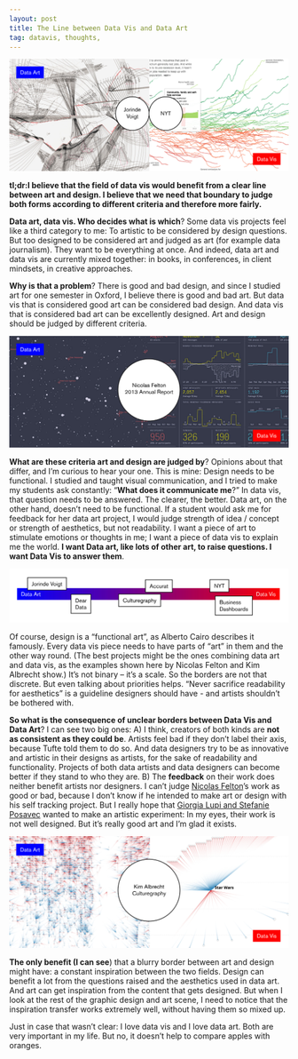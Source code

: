 ```yaml
---
layout: post
title: The Line between Data Vis and Data Art
tag: datavis, thoughts,
---
```


![image](/pic/151214_DataVisDataArt.jpg)

**tl;dr:I believe that the field of data vis would benefit from a clear line between art and design. I believe that we need that boundary to judge both forms according to different criteria and therefore more fairly.**

**Data art, data vis. Who decides what is which**? Some data vis projects feel like a third category to me: To artistic to be considered by design questions. But too designed to be considered art and judged as art (for example data journalism). They want to be everything at once. And indeed, data art and data vis are currently mixed together: in books, in conferences, in client mindsets, in creative approaches. 

**Why is that a problem**? There is good and bad design, and since I studied art for one semester in Oxford, I believe there is good and bad art. But data vis that is considered good art can be considered bad design. And data vis that is considered bad art can be excellently designed. Art and design should be judged by different criteria. 

[![image](/pic/151214_DataVisDataArt3.jpg)](http://feltron.com/FAR13.html)

**What are these criteria art and design are judged by**? Opinions about that differ, and I’m curious to hear your one. This is mine: Design needs to be functional. I studied and taught visual communication, and I tried to make my students ask constantly: “**What does it communicate me**?” In data vis, that question needs to be answered. The clearer, the better. 
Data art, on the other hand, doesn’t need to be functional. If a student would ask me for feedback for her data art project, I would judge strength of idea / concept or strength of aesthetics, but not readability. I want a piece of art to stimulate emotions or thoughts in me; I want a piece of data vis to explain me the world. **I want Data art, like lots of other art, to raise questions. I want Data Vis to answer them**. 

![image](/pic/151214_DataVisDataArt4.jpg)

Of course, design is a “functional art”, as Alberto Cairo describes it famously. Every data vis piece needs to have parts of “art” in them and the other way round. (The best projects might be the ones combining data art and data vis, as the examples shown here by Nicolas Felton and Kim Albrecht show.) It’s not binary – it’s a scale. So the borders are not that discrete. But even talking about priorities helps. “Never sacrifice readability for aesthetics” is a guideline designers should have - and artists shouldn’t be bothered with. 

**So what is the consequence of unclear borders between Data Vis and Data Art**? I can see two big ones: 
A) I think, creators of both kinds are **not as consistent as they could be**. Artists feel bad if they don’t label their axis, because Tufte told them to do so. And data designers try to be as innovative and artistic in their designs as artists, for the sake of readability and functionality. Projects of both data artists and data designers can become better if they stand to who they are. 
B) The **feedback** on their work does neither benefit artists nor designers. I can’t judge [Nicolas Felton](http://feltron.com/FAR13.html)’s work as good or bad, because I don’t know if he intended to make art or design with his self tracking project. But I really hope that [Giorgia Lupi and Stefanie Posavec](http://www.dear-data.com/) wanted to make an artistic experiment: In my eyes, their work is not well designed. But it’s really good art and I’m glad it exists. 

[![image](/pic/151214_DataVisDataArt2.jpg)](http://www.culturegraphy.com/)

**The only benefit (I can see**) that a blurry border between art and design might have: a constant inspiration between the two fields. Design can benefit a lot from the questions raised and the aesthetics used in data art. And art can get inspiration from the content that gets designed. But when I look at the rest of the graphic design and art scene, I need to notice that the inspiration transfer works extremely well, without having them so mixed up. 

Just in case that wasn’t clear: I love data vis and I love data art. Both are very important in my life. But no, it doesn’t help to compare apples with oranges. 